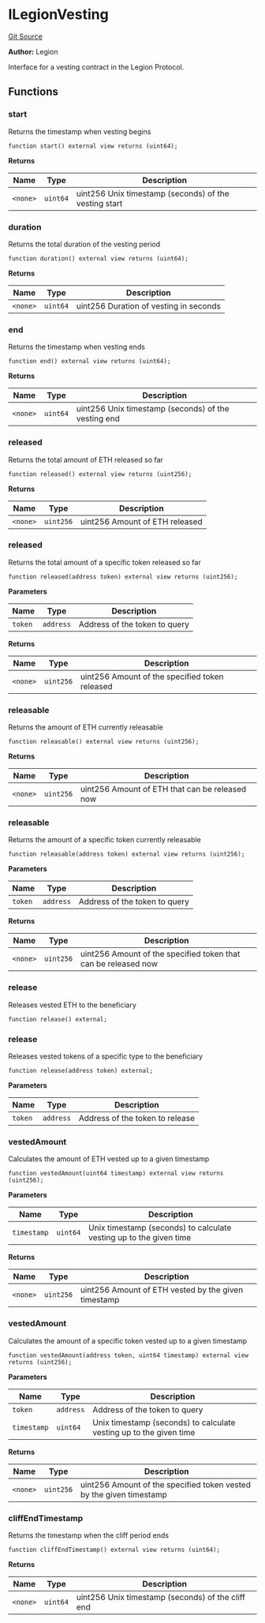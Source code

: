 # ILegionVesting
[Git Source](https://github.com/Legion-Team/legion-protocol-contracts/blob/8b23239dfc702a4510efb5dd06fb67719eb5eab0/src/interfaces/vesting/ILegionVesting.sol)

**Author:**
Legion

Interface for a vesting contract in the Legion Protocol.


## Functions
### start

Returns the timestamp when vesting begins


```solidity
function start() external view returns (uint64);
```
**Returns**

|Name|Type|Description|
|----|----|-----------|
|`<none>`|`uint64`|uint256 Unix timestamp (seconds) of the vesting start|


### duration

Returns the total duration of the vesting period


```solidity
function duration() external view returns (uint64);
```
**Returns**

|Name|Type|Description|
|----|----|-----------|
|`<none>`|`uint64`|uint256 Duration of vesting in seconds|


### end

Returns the timestamp when vesting ends


```solidity
function end() external view returns (uint64);
```
**Returns**

|Name|Type|Description|
|----|----|-----------|
|`<none>`|`uint64`|uint256 Unix timestamp (seconds) of the vesting end|


### released

Returns the total amount of ETH released so far


```solidity
function released() external view returns (uint256);
```
**Returns**

|Name|Type|Description|
|----|----|-----------|
|`<none>`|`uint256`|uint256 Amount of ETH released|


### released

Returns the total amount of a specific token released so far


```solidity
function released(address token) external view returns (uint256);
```
**Parameters**

|Name|Type|Description|
|----|----|-----------|
|`token`|`address`|Address of the token to query|

**Returns**

|Name|Type|Description|
|----|----|-----------|
|`<none>`|`uint256`|uint256 Amount of the specified token released|


### releasable

Returns the amount of ETH currently releasable


```solidity
function releasable() external view returns (uint256);
```
**Returns**

|Name|Type|Description|
|----|----|-----------|
|`<none>`|`uint256`|uint256 Amount of ETH that can be released now|


### releasable

Returns the amount of a specific token currently releasable


```solidity
function releasable(address token) external view returns (uint256);
```
**Parameters**

|Name|Type|Description|
|----|----|-----------|
|`token`|`address`|Address of the token to query|

**Returns**

|Name|Type|Description|
|----|----|-----------|
|`<none>`|`uint256`|uint256 Amount of the specified token that can be released now|


### release

Releases vested ETH to the beneficiary


```solidity
function release() external;
```

### release

Releases vested tokens of a specific type to the beneficiary


```solidity
function release(address token) external;
```
**Parameters**

|Name|Type|Description|
|----|----|-----------|
|`token`|`address`|Address of the token to release|


### vestedAmount

Calculates the amount of ETH vested up to a given timestamp


```solidity
function vestedAmount(uint64 timestamp) external view returns (uint256);
```
**Parameters**

|Name|Type|Description|
|----|----|-----------|
|`timestamp`|`uint64`|Unix timestamp (seconds) to calculate vesting up to the given time|

**Returns**

|Name|Type|Description|
|----|----|-----------|
|`<none>`|`uint256`|uint256 Amount of ETH vested by the given timestamp|


### vestedAmount

Calculates the amount of a specific token vested up to a given timestamp


```solidity
function vestedAmount(address token, uint64 timestamp) external view returns (uint256);
```
**Parameters**

|Name|Type|Description|
|----|----|-----------|
|`token`|`address`|Address of the token to query|
|`timestamp`|`uint64`|Unix timestamp (seconds) to calculate vesting up to the given time|

**Returns**

|Name|Type|Description|
|----|----|-----------|
|`<none>`|`uint256`|uint256 Amount of the specified token vested by the given timestamp|


### cliffEndTimestamp

Returns the timestamp when the cliff period ends


```solidity
function cliffEndTimestamp() external view returns (uint64);
```
**Returns**

|Name|Type|Description|
|----|----|-----------|
|`<none>`|`uint64`|uint256 Unix timestamp (seconds) of the cliff end|



